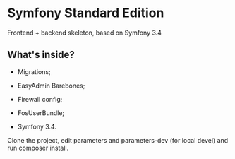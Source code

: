 Symfony Standard Edition
========================

Frontend + backend skeleton, based on Symfony 3.4

What's inside?
--------------

  * Migrations;

  * EasyAdmin Barebones;

  * Firewall config;

  * FosUserBundle;

  * Symfony 3.4.

Clone the project, edit parameters and parameters-dev (for local devel) and run composer install.
